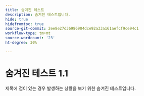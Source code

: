 ```yaml
---
title: 숨겨진 테스트
description: 숨겨진 테스트입니다.
hide: true
hidefromtoc: true
source-git-commit: 2ee8e27d36986904dce92a33a161aefcf9ce94c1
workflow-type: tm+mt
source-wordcount: '23'
ht-degree: 30%

---
```


# 숨겨진 테스트 1.1

제목에 점이 있는 경우 발생하는 상황을 보기 위한 숨겨진 테스트입니다.
